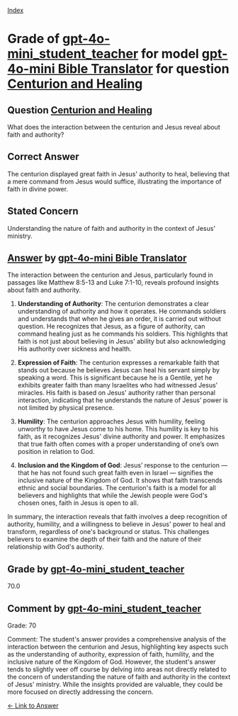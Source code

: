 
[Index](../../../../index.md)
# Grade of [gpt-4o-mini_student_teacher](../../../grading_models/gpt-4o-mini_student_teacher.md) for model [gpt-4o-mini Bible Translator](../../../answering_models/gpt-4o-mini_Bible_Translator.md) for question [Centurion and Healing](../../../questions/Centurion_and_Healing.md)

## Question [Centurion and Healing](../../../questions/Centurion_and_Healing.md)
What does the interaction between the centurion and Jesus reveal about faith and authority?

## Correct Answer
The centurion displayed great faith in Jesus' authority to heal, believing that a mere command from Jesus would suffice, illustrating the importance of faith in divine power.

## Stated Concern
Understanding the nature of faith and authority in the context of Jesus' ministry.

## [Answer](../Centurion_and_Healing.md) by [gpt-4o-mini Bible Translator](../../../answering_models/gpt-4o-mini_Bible_Translator.md)
The interaction between the centurion and Jesus, particularly found in passages like Matthew 8:5-13 and Luke 7:1-10, reveals profound insights about faith and authority.

1. **Understanding of Authority**: The centurion demonstrates a clear understanding of authority and how it operates. He commands soldiers and understands that when he gives an order, it is carried out without question. He recognizes that Jesus, as a figure of authority, can command healing just as he commands his soldiers. This highlights that faith is not just about believing in Jesus' ability but also acknowledging His authority over sickness and health.

2. **Expression of Faith**: The centurion expresses a remarkable faith that stands out because he believes Jesus can heal his servant simply by speaking a word. This is significant because he is a Gentile, yet he exhibits greater faith than many Israelites who had witnessed Jesus’ miracles. His faith is based on Jesus' authority rather than personal interaction, indicating that he understands the nature of Jesus’ power is not limited by physical presence.

3. **Humility**: The centurion approaches Jesus with humility, feeling unworthy to have Jesus come to his home. This humility is key to his faith, as it recognizes Jesus' divine authority and power. It emphasizes that true faith often comes with a proper understanding of one’s own position in relation to God.

4. **Inclusion and the Kingdom of God**: Jesus’ response to the centurion — that he has not found such great faith even in Israel — signifies the inclusive nature of the Kingdom of God. It shows that faith transcends ethnic and social boundaries. The centurion's faith is a model for all believers and highlights that while the Jewish people were God's chosen ones, faith in Jesus is open to all.

In summary, the interaction reveals that faith involves a deep recognition of authority, humility, and a willingness to believe in Jesus' power to heal and transform, regardless of one's background or status. This challenges believers to examine the depth of their faith and the nature of their relationship with God's authority.

## Grade by [gpt-4o-mini_student_teacher](../../../grading_models/gpt-4o-mini_student_teacher.md)
70.0

## Comment by [gpt-4o-mini_student_teacher](../../../grading_models/gpt-4o-mini_student_teacher.md)
Grade: 70

Comment: The student's answer provides a comprehensive analysis of the interaction between the centurion and Jesus, highlighting key aspects such as the understanding of authority, expression of faith, humility, and the inclusive nature of the Kingdom of God. However, the student's answer tends to slightly veer off course by delving into areas not directly related to the concern of understanding the nature of faith and authority in the context of Jesus' ministry. While the insights provided are valuable, they could be more focused on directly addressing the concern.

[&lt;- Link to Answer](../Centurion_and_Healing.md)

